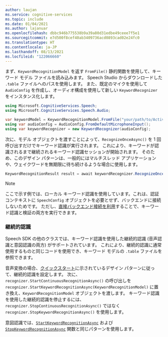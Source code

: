 ```yaml
---
author: laujan
ms.service: cognitive-services
ms.topic: include
ms.date: 01/04/2021
ms.author: lajanuar
ms.openlocfilehash: dbbc946b775538b9a39a80d31edbe49ceee7f5e1
ms.sourcegitcommit: e7d500f8cef40ab3409736acd0893cad02e24fc0
ms.translationtype: HT
ms.contentlocale: ja-JP
ms.lasthandoff: 08/13/2021
ms.locfileid: "122066660"
---
```

まず、`KeywordRecognitionModel` を返す `FromFile()` 静的関数を使用して、キーワード モデル ファイルを読み込みます。 Speech Studio からダウンロードした `.table` ファイルへのパスを使用します。 また、既定のマイクを使用して `AudioConfig` を作成し、オーディオ構成を使用して新しい `KeywordRecognizer` をインスタンス化します。

```csharp
using Microsoft.CognitiveServices.Speech;
using Microsoft.CognitiveServices.Speech.Audio;

var keywordModel = KeywordRecognitionModel.FromFile("your/path/to/Activate_device.table");
using var audioConfig = AudioConfig.FromDefaultMicrophoneInput();
using var keywordRecognizer = new KeywordRecognizer(audioConfig);
```

次に、モデル オブジェクトを渡すことによって、`RecognizeOnceAsync()` を 1 回呼び出すだけでキーワード認識が実行されます。 これにより、キーワードが認識されるまで継続されるキーワード認識セッションが開始されます。 そのため、このデザイン パターンは、一般的にはマルチスレッド アプリケーションや、ウェイクワードを無期限に待ち続けるような場合に使用します。

```csharp
KeywordRecognitionResult result = await keywordRecognizer.RecognizeOnceAsync(keywordModel);
```

> [!NOTE]
> ここで示す例では、ローカル キーワード認識を使用しています。これは、認証コンテキストに `SpeechConfig` オブジェクトを必要とせず、バックエンドに接続しないためです。 ただし、[直接バックエンド接続を利用](../../../tutorial-voice-enable-your-bot-speech-sdk.md#view-the-source-code-that-enables-keyword)することで、キーワード認識と検証の両方を実行できます。

### <a name="continuous-recognition"></a>継続的認識

Speech SDK の他のクラスでは、キーワード認識を使用した継続的認識 (音声認識と意図認識の両方) がサポートされています。 これにより、継続的認識に通常使用するものと同じコードを使用でき、キーワード モデルの `.table` ファイルを参照できます。

音声変換の場合、[クイックスタート](../../../get-started-speech-to-text.md?pivots=programming-language-csharp&tabs=script%2cbrowser%2cwindowsinstall#continuous-recognition)に示されているデザイン パターンに従って、継続的認識を設定します。 次に、`recognizer.StartContinuousRecognitionAsync()` の呼び出しを `recognizer.StartKeywordRecognitionAsync(KeywordRecognitionModel)` に置き換え、`KeywordRecognitionModel` オブジェクトを渡します。 キーワード認識を使用した継続的認識を停止するには、`recognizer.StopContinuousRecognitionAsync()` ではなく `recognizer.StopKeywordRecognitionAsync()` を使用します。

意図認識では、[`StartKeywordRecognitionAsync`](/dotnet/api/microsoft.cognitiveservices.speech.intent.intentrecognizer.startkeywordrecognitionasync#Microsoft_CognitiveServices_Speech_Intent_IntentRecognizer_StartKeywordRecognitionAsync_Microsoft_CognitiveServices_Speech_KeywordRecognitionModel_) および [`StopKeywordRecognitionAsync`](/dotnet/api/microsoft.cognitiveservices.speech.intent.intentrecognizer.stopkeywordrecognitionasync#Microsoft_CognitiveServices_Speech_Intent_IntentRecognizer_StopKeywordRecognitionAsync) 関数と同じパターンを使用します。

